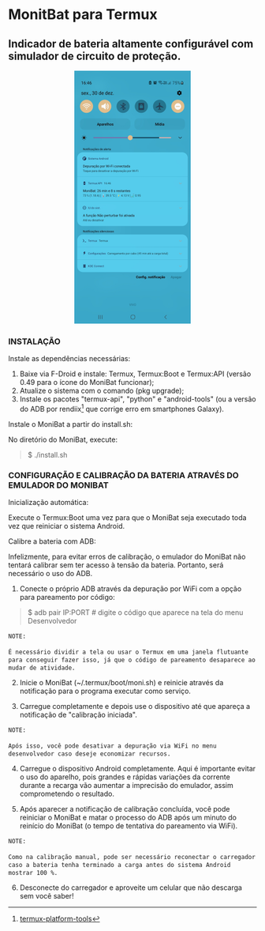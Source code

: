 # MonitBat para Termux

## Indicador de bateria altamente configurável com simulador de circuito de proteção.

<div align="center">
    <img src="https://github.com/cledsupper/monibat/raw/0b2519c4cd7051167c268b56957a506d7e3a4659/samples/preview.jpg" alt="MoniBat na barra de notificações do Android, mostrando tempo restante, percentual, temperatura, tensão e um score da saúde da bateria." style="height: 512px; width:236px;"/>
</div>

### INSTALAÇÃO

Instale as dependências necessárias:

1. Baixe via F-Droid e instale: Termux, Termux:Boot e Termux:API (versão 0.49 para o ícone do MoniBat funcionar);
2. Atualize o sistema com o comando (pkg upgrade);
3. Instale os pacotes "termux-api", "python" e "android-tools" (ou a versão do ADB por rendiix[^1] que corrige erro em smartphones Galaxy).

Instale o MoniBat a partir do install.sh:

No diretório do MoniBat, execute:
> $ ./install.sh


### CONFIGURAÇÃO E CALIBRAÇÃO DA BATERIA ATRAVÉS DO EMULADOR DO MONIBAT

Inicialização automática:

Execute o Termux:Boot uma vez para que o MoniBat seja executado toda vez que reiniciar o sistema Android.

Calibre a bateria com ADB:

Infelizmente, para evitar erros de calibração, o emulador do MoniBat não tentará calibrar sem ter acesso à tensão da bateria. Portanto, será necessário o uso do ADB.

1. Conecte o próprio ADB através da depuração por WiFi com a opção para pareamento por código:
  > $ adb pair IP:PORT # digite o código que aparece na tela do menu Desenvolvedor

```
NOTE:

É necessário dividir a tela ou usar o Termux em uma janela flutuante para conseguir fazer isso, já que o código de pareamento desaparece ao mudar de atividade.
```

2. Inicie o MoniBat (~/.termux/boot/moni.sh) e reinicie através da notificação para o programa executar como serviço.

3. Carregue completamente e depois use o dispositivo até que apareça a notificação de "calibração iniciada".

```
NOTE:

Após isso, você pode desativar a depuração via WiFi no menu desenvolvedor caso deseje economizar recursos.
```

4. Carregue o dispositivo Android completamente. Aqui é importante evitar o uso do aparelho, pois grandes e rápidas variações da corrente durante a recarga vão aumentar a imprecisão do emulador, assim comprometendo o resultado.

5. Após aparecer a notificação de calibração concluída, você pode reiniciar o MoniBat e matar o processo do ADB após um minuto do reinício do MoniBat (o tempo de tentativa do pareamento via WiFi).

```
NOTE:

Como na calibração manual, pode ser necessário reconectar o carregador caso a bateria tenha terminado a carga antes do sistema Android mostrar 100 %.
```

6. Desconecte do carregador e aproveite um celular que não descarga sem você saber!


[^1]: [termux-platform-tools](https://github.com/rendiix/termux-adb-fastboot)
